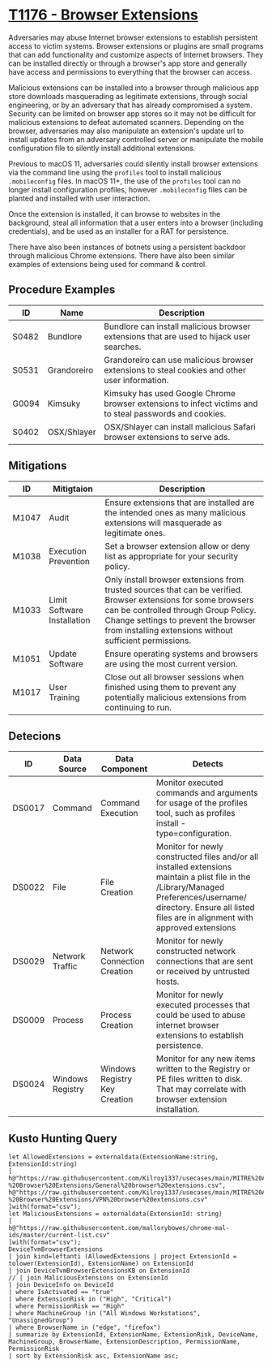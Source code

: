 # [T1176 - Browser Extensions](https://attack.mitre.org/techniques/T1176/)
Adversaries may abuse Internet browser extensions to establish persistent access to victim systems. Browser extensions or plugins
are small programs that can add functionality and customize aspects of Internet browsers. They can be installed directly or through
a browser's app store and generally have access and permissions to everything that the browser can access.

Malicious extensions can be installed into a browser through malicious app store downloads masquerading as legitimate extensions, 
through social engineering, or by an adversary that has already compromised a system. Security can be limited on browser app stores 
so it may not be difficult for malicious extensions to defeat automated scanners. Depending on the browser, adversaries may also 
manipulate an extension's update url to install updates from an adversary controlled server or manipulate the mobile configuration 
file to silently install additional extensions.

Previous to macOS 11, adversaries could silently install browser extensions via the command line using the `profiles` tool to install 
malicious `.mobileconfig` files. In macOS 11+, the use of the `profiles` tool can no longer install configuration profiles, however 
`.mobileconfig` files can be planted and installed with user interaction.

Once the extension is installed, it can browse to websites in the background, steal all information that a user enters into a browser 
(including credentials), and be used as an installer for a RAT for persistence.

There have also been instances of botnets using a persistent backdoor through malicious Chrome extensions. There have also been similar 
examples of extensions being used for command & control.

## Procedure Examples
|ID|Name|Description|
|--|----|-----------|
|S0482|Bundlore|Bundlore can install malicious browser extensions that are used to hijack user searches.|
|S0531|Grandoreiro|Grandoreiro can use malicious browser extensions to steal cookies and other user information.|
|G0094|Kimsuky|Kimsuky has used Google Chrome browser extensions to infect victims and to steal passwords and cookies.|
|S0402|OSX/Shlayer|OSX/Shlayer can install malicious Safari browser extensions to serve ads.|
## Mitigations
|ID|Mitigtaion|Description|
|--|----------|-----------|
|M1047|Audit|Ensure extensions that are installed are the intended ones as many malicious extensions will masquerade as legitimate ones.|
|M1038|Execution Prevention|Set a browser extension allow or deny list as appropriate for your security policy.|
|M1033|Limit Software Installation|Only install browser extensions from trusted sources that can be verified. Browser extensions for some browsers can be controlled through Group Policy. Change settings to prevent the browser from installing extensions without sufficient permissions.|
|M1051|Update Software|Ensure operating systems and browsers are using the most current version.|
|M1017|User Training|Close out all browser sessions when finished using them to prevent any potentially malicious extensions from continuing to run.|
## Detecions
|ID|Data Source|Data Component|Detects|
|--|-----------|--------------|-------|
|DS0017|Command|Command Execution|Monitor executed commands and arguments for usage of the profiles tool, such as profiles install -type=configuration.|
|DS0022|File|File Creation|Monitor for newly constructed files and/or all installed extensions maintain a plist file in the /Library/Managed Preferences/username/ directory. Ensure all listed files are in alignment with approved extensions|
|DS0029|Network Traffic|Network Connection Creation|Monitor for newly constructed network connections that are sent or received by untrusted hosts.|
|DS0009|Process|Process Creation|Monitor for newly executed processes that could be used to abuse internet browser extensions to establish persistence.|
|DS0024|Windows Registry|Windows Registry Key Creation|Monitor for any new items written to the Registry or PE files written to disk. That may correlate with browser extension installation.|

## Kusto Hunting Query
```kql
let AllowedExtensions = externaldata(ExtensionName:string, ExtensionId:string)
[
h@"https://raw.githubusercontent.com/Kilroy1337/usecases/main/MITRE%20ATT%26CK/Persistence/T1176%20-%20Browser%20Extensions/General%20browser%20extensions.csv",
h@"https://raw.githubusercontent.com/Kilroy1337/usecases/main/MITRE%20ATT%26CK/Persistence/T1176%20-%20Browser%20Extensions/VPN%20browser%20extensions.csv"
]with(format="csv");
let MaliciousExtensions = externaldata(ExtensionId: string)
[
h@"https://raw.githubusercontent.com/mallorybowes/chrome-mal-ids/master/current-list.csv"
]with(format="csv");
DeviceTvmBrowserExtensions
| join kind=leftanti (AllowedExtensions | project ExtensionId = tolower(ExtensionId), ExtensionName) on ExtensionId
| join DeviceTvmBrowserExtensionsKB on ExtensionId
// | join MaliciousExtensions on ExtensionId
| join DeviceInfo on DeviceId
| where IsActivated == "true"
| where ExtensionRisk in ("High", "Critical")
| where PermissionRisk == "High"
| where MachineGroup !in ("All Windows Workstations", "UnassignedGroup")
| where BrowserName in ("edge", "firefox")
| summarize by ExtensionId, ExtensionName, ExtensionRisk, DeviceName, MachineGroup, BrowserName, ExtensionDescription, PermissionName, PermissionRisk
| sort by ExtensionRisk asc, ExtensionName asc;
```
